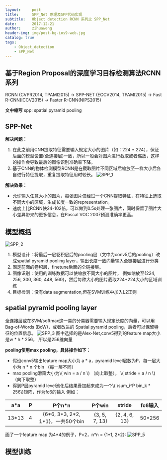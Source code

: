 ```yaml
---
layout:     post
title:      SPP_Net 原理及SPP代码实现
subtitle:   Object detection RCNN 系列之 SPP_Net
date:       2017-12-21
author:     zihuaweng
header-img: img/post-bg-ios9-web.jpg
catalog: true
tags:
    - Object_detection
    - SPP_Net
---
```


## 基于Region Proposal的深度学习目标检测算法RCNN系列
RCNN (CVPR2014, TPAMI2015) -> SPP-NET (ECCV2014, TPAMI2015) -> Fast R-CNN(ICCV2015) -> Faster R-CNN(NIPS2015)

**文中缩写**
spp: spatial pyramid pooling

## SPP-Net
**解决问题：**
1. 在此之前用CNN提取特征需要输入规定大小的图片（如：224 * 224），保证后面的模型设置(全连接层)一致，所以一般会对图片进行截取或者缩放，这样的操作会导致最后的图像识别准确率下降。
2. 基于CNN的物体检测模型RCNN是在截取图片不同区域后缩放至一样大小后各自进行特征提取，重复提取特征用时较长。
![SPP_1](http://zihuaweng.github.io/post_images/RCNN/spp_1.png)

**解决效果：**
- 允许输入任意大小的图片，每张图片仅经过一个CNN提取特征，在特征上选取不同大小的区域，生成长度一致的representation。
- 速度上比RCNN快24-102倍，可以做到0.5s处理一张图片，同时保留了图片大小差异带来的更多信息，在Pascal VOC 2007预测准确率更高。


## 模型概括
![SPP_2](http://zihuaweng.github.io/post_images/RCNN/spp_2.png)
1. 模型设计：将最后一层卷积层后的pooling层（文中为conv5后的pooling）改成spatial pyramid pooling layer，输出长度一致向量输入全链接层进行分类
2. 固定前面的卷积层，finetune后面的全链接层。
3. 图像识别：使用的训练数据可以使缩放不同大小的图片， 例如缩放至{224, 256, 300, 360, 448, 560}，然后每种大小的图片截取224\*224大小的区域训练
4. 目标检测：没有data augmentation,但在SVM训练中加入L2正则

## spatial pyramid pooling layer
全连接层或在SVM/softmax这一类的分类器需要输入规定长度的向量，可以用 Bag-of-Words (BoW)，或者改进的 Spatial pyramid pooling，后者可以保留特征的位置信息。
![SPP_3](http://zihuaweng.github.io/post_images/RCNN/spp_3.png)
图中选择的是Alex-Net,conv5得到的feature map大小是w * h * 256， 所以是256维向量

**pooling使用max pooling，具体操作如下：**
- 假设conv5输出feature map大小为 a * a，pyramid level层数为P，每一层大小为 n * n 个bin （每一层不同）
- max pooling滑窗大小为\\( win = a / n \\) （向上取整）， \\( stride = a / n \\) （向下取整）
- 得到P层pyramid level池化后结果叠加起来成为一个\\( \sum_i^P bin_k * 256\\)矩阵，作为fc6的输入
例如：

| a\*a | P | P个n\*n | P个win | stride | fc6输入 |
| :-----: | :-----:|:-----:|:-----:|:-----:|:-----:|
| 13\*13 | 4 | {6\*6, 3\*3, 2\*2, 1\*1}，一共50个bin |{3, 5, 7, 13} | {2, 4, 6, 13} | 50\*256 |

画了一个feature map 为4\*4的例子，P=2，n\*n = {1\*1, 2\*2}:
![SPP_5](http://zihuaweng.github.io/post_images/RCNN/spp_5.png)


## 模型训练
